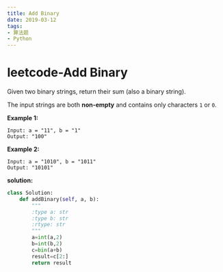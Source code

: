 ```yaml
---
title: Add Binary 
date: 2019-03-12
tags: 
- 算法题
- Python
---
```

# leetcode-Add Binary

Given two binary strings, return their sum (also a binary string).

The input strings are both **non-empty** and contains only characters `1` or `0`.

**Example 1:**

```
Input: a = "11", b = "1"
Output: "100"
```

**Example 2:**

```
Input: a = "1010", b = "1011"
Output: "10101"
```



**solution:**

```python
class Solution:
    def addBinary(self, a, b):
        """
        :type a: str
        :type b: str
        :rtype: str
        """
        a=int(a,2)
        b=int(b,2)
        c=bin(a+b)
        result=c[2:]
        return result
```

